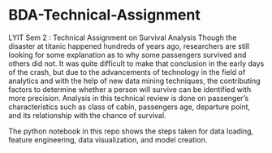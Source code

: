 # BDA-Technical-Assignment
LYIT Sem 2 : Technical Assignment on Survival Analysis
Though the disaster at titanic happened hundreds of years ago, researchers are still looking for some explanation as to why some passengers survived and others did not. It was quite difficult to make that conclusion in the early days of the crash, but due to the advancements of technology in the field of analytics and with the help of new data mining techniques, the contributing factors to determine whether a person will survive can be identified with more precision. Analysis in this technical review is done on passenger’s characteristics such as class of cabin, passengers age, departure point, and its relationship with the chance of survival. 

The python notebook in this repo shows the steps taken for data loading, feature engineering, data visualization, and model creation.
